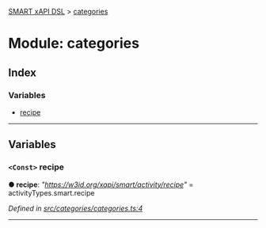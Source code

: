 [SMART xAPI DSL](../README.md) > [categories](../modules/categories.md)

# Module: categories

## Index

### Variables

* [recipe](categories.md#recipe)

---

## Variables

<a id="recipe"></a>

### `<Const>` recipe

**● recipe**: *"https://w3id.org/xapi/smart/activity/recipe"* =  activityTypes.smart.recipe

*Defined in [src/categories/categories.ts:4](https://github.com/Gradiant/smart-xapi-dsl/blob/master/src/categories/categories.ts#L4)*

___

